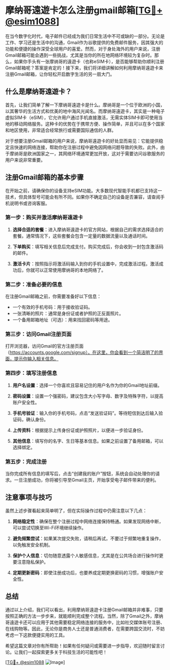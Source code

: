 # 摩纳哥遠遊卡怎么注册gmail邮箱[[TG💪+ @esim1088](https://t.me/s/esim1088)]

在当今数字化时代，电子邮件已经成为我们日常生活中不可或缺的一部分。无论是工作、学习还是生活中的沟通，Gmail作为谷歌提供的免费邮件服务，因其强大的功能和便捷的操作深受全球用户的喜爱。然而，对于身处海外的用户来说，注册Gmail邮箱可能会遇到一些挑战，尤其是当你的所在地网络环境较为复杂时。那么，如果你手头有一张摩纳哥的遠遊卡（也称eSIM卡），是否能够帮助你顺利注册Gmail邮箱呢？答案是肯定的！接下来，我们将详细讲解如何利用摩纳哥遠遊卡来注册Gmail邮箱，让你轻松开启数字生活的另一扇大门。

## 什么是摩纳哥遠遊卡？

首先，让我们简单了解一下摩纳哥遠遊卡是什么。摩纳哥是一个位于欧洲的小国，以其奢华的生活方式和优美的地中海风光闻名。而摩纳哥遠遊卡，其实是一种电子虚拟SIM卡（eSIM），它允许用户通过手机直接激活，无需实体SIM卡即可使用当地的移动网络服务。这种卡的优势在于携带方便、操作简单，并且可以在多个国家和地区使用，非常适合经常旅行或需要国际通信的人群。

对于想要注册Gmail邮箱的用户来说，摩纳哥遠遊卡的好处显而易见：它能提供稳定且快速的网络连接，帮助你在注册过程中避免因网络问题导致的失败。此外，由于摩纳哥是欧洲国家之一，其网络环境通常更加开放，这对于需要访问谷歌服务的用户来说非常重要。

## 注册Gmail邮箱的基本步骤

在开始之前，请确保你的设备支持eSIM功能。大多数现代智能手机都已支持这一技术，但具体型号可能会有所不同。如果你不确定自己的设备是否兼容，请查阅手机说明书或咨询客服。

### 第一步：购买并激活摩纳哥遠遊卡

1. **选择合适的套餐**：进入摩纳哥遠遊卡的官方网站，根据自己的需求选择适合的套餐。通常情况下，这些套餐会包含一定量的数据流量以及通话时间。
   
2. **下单购买**：填写相关信息后完成支付。购买完成后，你会收到一封包含激活码的邮件。

3. **激活卡片**：按照指示将激活码输入到你的手机设置中，完成激活过程。激活成功后，你就可以正常使用摩纳哥的本地网络了。

### 第二步：准备必要的信息

在注册Gmail邮箱之前，你需要准备好以下信息：
- 一个有效的手机号码：用于接收验证码。
- 一张清晰的照片：通常是身份证或者护照的正反面照片。
- 一个备用邮箱地址（可选）：用来找回密码等用途。

### 第三步：访问Gmail注册页面

打开浏览器，访问Gmail的官方注册页面（https://accounts.google.com/signup）。在这里，你会看到一个简洁明了的界面，提示你输入相关信息。

### 第四步：填写注册信息

1. **用户名设置**：选择一个你喜欢且容易记住的用户名作为你的Gmail地址前缀。
   
2. **密码设置**：设置一个强密码，建议包含大小写字母、数字及特殊字符，以提高账户安全性。

3. **手机号验证**：输入你的手机号码，点击“发送验证码”。等待短信到达后输入验证码，确认身份。

4. **上传资料**：根据提示上传身份证或护照照片，以便进一步验证身份。

5. **其他信息**：填写你的名字、生日等基本信息。如果之前设置了备用邮箱，可以选择绑定。

### 第五步：完成注册

当你完成所有信息的填写后，点击“创建我的账户”按钮，系统会自动处理你的请求。一旦注册成功，你将被引导至Gmail主页，开始享受电子邮件带来的便利。

## 注意事项与技巧

虽然上述步骤看起来简单明了，但在实际操作过程中仍需注意以下几点：

1. **网络稳定性**：确保在整个注册过程中网络连接保持畅通。如果发现网络中断，可以尝试切换至Wi-Fi环境继续操作。

2. **避免频繁尝试**：如果某次提交失败，请稍后再试，不要过于频繁地重复操作，以免触发安全机制。

3. **保护个人信息**：切勿随意透露个人敏感信息，尤其是在公共场合进行操作时更要注意隐私保护。

4. **定期更新密码**：即使注册成功后，也要养成定期更换密码的习惯，增强账户安全性。

## 总结

通过以上介绍，我们可以看出，利用摩纳哥遠遊卡注册Gmail邮箱并非难事，只要按照正确的方法一步步来，就能顺利完成整个流程。当然，除了Gmail之外，摩纳哥遠遊卡还可以应用于其他需要稳定网络连接的服务中，比如社交媒体账号注册、在线购物等。因此，无论你是商务人士还是普通消费者，在需要跨国交流时，不妨考虑一下这款便捷实用的工具。

希望这篇文章对你有所帮助！如果有任何疑问或需要进一步指导，欢迎随时留言讨论。让我们一起探索更多关于科技生活的可能性吧！

[[TG💪+ @esim1088](https://t.me/s/esim1088) ![Image](https://i.postimg.cc/4NQfJmqS/Snipaste-2025-05-13-00-14-12.png)]